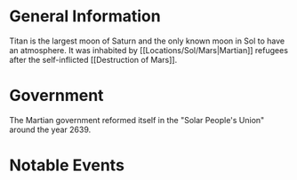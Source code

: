 # General Information
Titan is the largest moon of Saturn and the only known moon in Sol to have an atmosphere. It was inhabited by [[Locations/Sol/Mars|Martian]] refugees after the self-inflicted [[Destruction of Mars]]. 

# Government
The Martian government reformed itself in the "Solar People's Union" around the year 2639. 

# Notable Events
